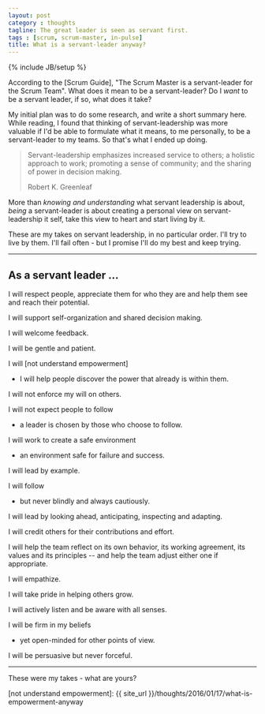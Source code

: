 ```yaml
---
layout: post
category : thoughts
tagline: The great leader is seen as servant first.
tags : [scrum, scrum-master, in-pulse]
title: What is a servant-leader anyway?
---
```


{% include JB/setup %}

According to the [Scrum Guide],
"The Scrum Master is a servant-leader for the Scrum Team".
What does it mean to be a servant-leader?
Do I *want* to be a servant leader, 
if so, what does it take?

My initial plan was to do some research,
and write a short summary here.
While reading, I found that thinking of servant-leadership 
was more valuable if I'd be able to formulate what it means,
to me personally,
to be a servant-leader to my teams. 
So that's what I ended up doing.

> Servant-leadership emphasizes increased service to others;
> a holistic approach to work;
> promoting a sense of community;
> and the sharing of power in decision making.
>
> <footer>Robert K. Greenleaf</footer>

More than *knowing and understanding* what servant leadership is about,
*being* a servant-leader is about
creating a personal view on servant-leadership it self, 
take this view to heart 
and start living by it.

These are my takes on servant leadership, 
in no particular order. 
I'll try to live by them.
I'll fail often - but I promise I'll do my best and keep trying.

---

## As a servant leader ...

I will respect people, 
appreciate them for who they are 
and help them see and reach their potential.

I will support self-organization and shared decision making. 

I will welcome feedback.

I will be gentle and patient.

I will [not understand empowerment]
 - I will help people discover the power that already is within them.

I will not enforce my will on others. 

I will not expect people to follow
 - a leader is chosen by those who choose to follow. 

I will work to create a safe environment 
 - an environment safe for failure and success. 

I will lead by example. 

I will follow
 - but never blindly and always cautiously. 

I will lead by looking ahead, anticipating, inspecting and adapting.

I will credit others for their contributions and effort. 

I will help the team reflect on its own behavior,
its working agreement, its values and its principles
 -- and help the team adjust either one if appropriate.

I will empathize.

I will take pride in helping others grow.

I will actively listen and be aware with all senses.

I will be firm in my beliefs
 - yet open-minded for other points of view.

I will be persuasive but never forceful.

---




These were my takes - what are yours?


 [not understand empowerment]: {{ site_url }}/thoughts/2016/01/17/what-is-empowerment-anyway
